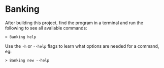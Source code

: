 # Banking

After building this project, find the program in a terminal and run the following to see all available commands:

```
> Banking help
```

Use the `-h` or `--help` flags to learn what options are needed for a command, eg:

```
> Banking new --help
```
